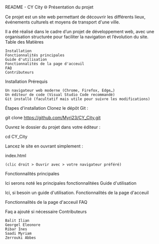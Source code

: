 README - CY City
🌐 Présentation du projet

Ce projet est un site web permettant de découvrir les différents lieux, événements culturels et moyens de transport d'une ville.

Il a été réalisé dans le cadre d’un projet de développement web, avec une organisation structurée pour faciliter la navigation et l’évolution du site.
Table des Matières

    Installation
    Fonctionnalités principales
    Guide d'utilisation
    Fonctionnalités de la page d'acceuil
    FAQ
    Contributeurs

Installation
Prérequis

    Un navigateur web moderne (Chrome, Firefox, Edge…)
    Un éditeur de code (Visual Studio Code recommandé)
    Git installé (facultatif mais utile pour suivre les modifications)

Étapes d'installation
Clonez le dépôt Git :

git clone https://github.com/Myri23/CY_City.git

Ouvrez le dossier du projet dans votre éditeur :

cd CY_City

Lancez le site en ouvrant simplement :

index.html

    (clic droit > Ouvrir avec > votre navigateur préféré)

Fonctionnalités principales

Ici serons noté les principales fonctionnalitées
Guide d'utilisation

Ici, si besoin un guide d'utilisation.
Fonctionnalités de la page d'acceuil

Fonctionnalités de la page d'acceuil
FAQ

Faq a ajouté si nécessaire
Contributeurs

    Balit Ilian
    Georgel Eleonore
    Ribar Ines
    Saadi Myriam
    Zerrouki Abbes
